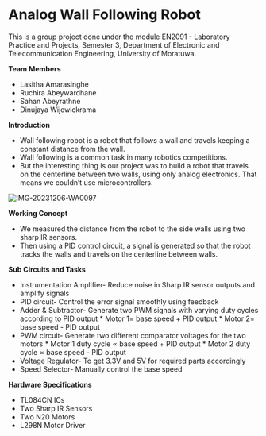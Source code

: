 # Analog Wall Following Robot
This is a group project done under the module EN2091 - Laboratory Practice and Projects, Semester 3, Department of Electronic and Telecommunication Engineering, University of Moratuwa. 


**Team Members**
  * Lasitha Amarasinghe
  * Ruchira Abeywardhane
  * Sahan Abeyrathne
  * Dinujaya Wijewickrama

**Introduction**

*  Wall following robot is a robot that follows a wall and travels keeping a constant distance from the wall. 
*  Wall following is a common task in many robotics competitions.
*  But the interesting thing is our project was to build a robot that travels on the centerline between two walls, using only analog electronics. That means we couldn’t use microcontrollers.

![IMG-20231206-WA0097](https://github.com/LasithaAmarasinghe/Analog-Wall-Follow-Robot/assets/106037441/241e426e-1c0c-4cf3-a58a-3e9705a20f41)

**Working Concept**

*  We measured the distance from the robot to the side walls using two sharp IR sensors. 
*  Then using a PID control circuit, a signal is generated so that the robot tracks the walls and travels on the centerline between walls.

**Sub Circuits and Tasks**

* Instrumentation Amplifier- Reduce noise in Sharp IR sensor outputs and amplify signals
* PID circuit- Control the error signal smoothly using feedback
* Adder & Subtractor- Generate two PWM signals with varying duty cycles according to PID output
                           * Motor 1= base speed + PID output
		           * Motor 2= base speed - PID output
* PWM circuit- Generate two different comparator voltages for the two motors
			   * Motor 1 duty cycle ∝ base speed + PID output
		  	   * Motor 2 duty cycle ∝ base speed - PID output
* Voltage Regulator- To get 3.3V and 5V for required parts accordingly
* Speed Selector- Manually control the base speed

**Hardware Specifications**

* TL084CN ICs
* Two Sharp IR Sensors
* Two N20 Motors
* L298N Motor Driver
